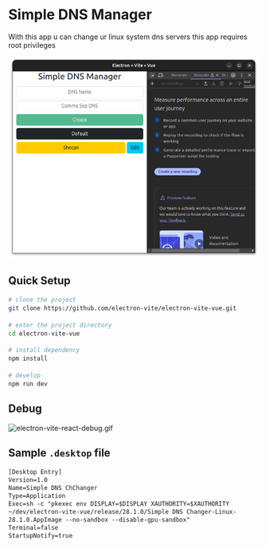 # Simple DNS Manager
With this app u can change ur linux system dns servers this app requires 
root privileges

![shot-1.png](screenshots/shot-1.png)

## Quick Setup

```sh
# clone the project
git clone https://github.com/electron-vite/electron-vite-vue.git

# enter the project directory
cd electron-vite-vue

# install dependency
npm install

# develop
npm run dev
```
## Debug

![electron-vite-react-debug.gif](electron-vite-vue.gif)

## Sample `.desktop` file
```.desktop
[Desktop Entry]
Version=1.0
Name=Simple DNS ChChanger
Type=Application
Exec=sh -c "pkexec env DISPLAY=$DISPLAY XAUTHORITY=$XAUTHORITY ~/dev/electron-vite-vue/release/28.1.0/Simple DNS Changer-Linux-28.1.0.AppImage --no-sandbox --disable-gpu-sandbox"
Terminal=false
StartupNotify=true
```
